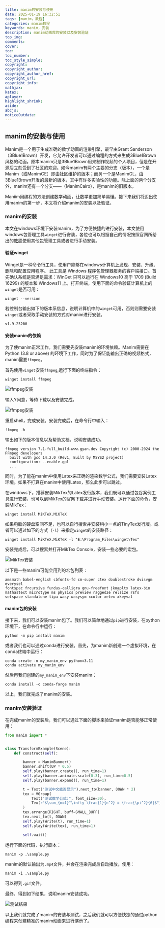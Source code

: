 ```yaml
---
title: manim的安装与使用
date: 2025-01-19 16:32:51
tags: [manim，教程]
categories: manim教程
keywords: manim，安装
description: manim动画库的安装以及安装验证
top_img:
comments:
cover:
toc:
toc_number:
toc_style_simple:
copyright:
copyright_author:
copyright_author_href:
copyright_url:
copyright_info:
mathjax:
katex:
aplayer:
highlight_shrink:
aside:
abcjs:
noticeOutdate:
---
```

## manim的安装与使用

Manim是一个用于生成准确的数学动画的渲染引擎，最早由Grant Sanderson（3Blue1Brown）开发，它允许开发者可以通过编程的方式来生成3Blue1Brown风格的动画。原本manim只是3Blue1Brown用来制作视频的个人项目，但是在开源后立刻受到了社区的欢迎。如今manim有两个主要的分支（版本），一个是Manim（或ManimCE）即由社区维护的版本；而另一个是ManimGL，由3Blue1Brown开发的最新的版本，其中有许多实验性的功能。除上面的两个分支外，manim还有一个分支——（ManimCairo），是manim的旧版本。

Maniim用编程的方法创建数学动画，让数学更加简单易懂。接下来我们将迈出使用manim的第一步，本文将介绍manim的安装以及验证。

### manim的安装

本文在windows环境下安装manim，为了方便快捷的进行安装，本文使用windows包管理工具`winget`进行安装，各位也可以根据自己的情况按照官网所给出的[教程]((https://docs.manim.community/en/stable/installation/windows.html#win-optional-dependencies))使用其他包管理工具或者进行手动安装。

#### 验证winget

Winget是一种命令行工具，使用户能够在windows计算机上发现、安装、升级、删除和配置应用程序。 此工具是 Windows 程序包管理器服务的客户端接口。首先确认系统是否满足需求：WinGet 只可以运行在 Windows10 高于 1709 (Build 16299) 的版本和 Windows11 上。打开终端，使用下面的命令验证计算机上的`winget`是否可用：

```
winget --version
```

若控制台输出如下的版本系信息，说明计算机中的`winget`可用，否则则需要安装`winget`或者采取手动安装的方式对manim进行安装。

```
v1.9.25200
```

#### 安装manim的依赖

为了使manim正常工作，我们需要先安装manim的环境依赖。Manim需要在Python (3.8 or above) 的环境下工作，同时为了保证能输出正确的视频格式，manim需要`ffmpeg`。

首先使用`winget`安装`ffmpeg`,运行下面的终端指令：

```
winget install ffmpeg
```

![ffmpeg安装](ffmpeg安装步骤.png)

输入Y同意，等待下载以及安装完成。

![ffmpeg安装](安装步骤1.png)

重启shell，完成安装。安装完成后，在命令行中输入：

```
ffmpeg -h
```
输出如下的版本信息以及帮助文档，说明安装成功。

```
ffmpeg version 7.1-full_build-www.gyan.dev Copyright (c) 2000-2024 the FFmpeg developers
  built with gcc 14.2.0 (Rev1, Built by MSYS2 project)
  configuration: --enable-gpl 
  ...
```

同时，为了能在manim中使用Latex来正确的渲染数学公式，我们需要安装Latex环境。如果不打算在manim中使用Latex，那么此步可以跳过。

在windows下，推荐安装MikTex的Latex发行版本，我们既可以通过包谷案例工具进行安装，也可以到MikTex的官网下载并进行手动安装。运行下面的命令，安装MikTex：

```
winget install MiKTeX.MiKTeX
```

如果电脑的硬盘空间不足，也可以自行搜索并安装稍小一点的TinyTex发行版。或者可以通过如下的方式（`-l`）来指定`winget`的安装路径：

```
winget install MiKTeX.MiKTeX -l "E:\Program_Files\winget\Tex"
```

安装完成后，可以搜索并打开MikTex Console，安装一些必要的宏包。

![MikTex安装](MikTex安装.png)

以下是一些manim可能会用到的宏包列表：

```
amsmath babel-english cbfonts-fd cm-super ctex doublestroke dvisvgm everysel
fontspec frcursive fundus-calligra gnu-freefont jknapltx latex-bin
mathastext microtype ms physics preview ragged2e relsize rsfs
setspace standalone tipa wasy wasysym xcolor xetex xkeyval
```

#### manim包的安装

接下来，我们可以安装manim包了。我们可以简单地通过`pip`进行安装，在python环境下，在命令行中运行：

```
python -m pip install manim
```

或者我们也可以通过conda进行安装。首先，为manim新创建一个虚拟环境，在conda终端中运行：

```
conda create -n my_manim_env python=3.11
conda activate my_manim_env
```

然后再我们创建的`my_manim_env`下安装manim：

```
conda install -c conda-forge manim
```

以上，我们就完成了manim的安装。

### manim安装验证

在完成manim的安装后，我们可以通过下面的脚本来验证manim是否能够正常使用：

```python
from manim import *


class TransformExample(Scene):
    def construct(self):

        banner = ManimBanner()
        banner.shift(UP * 0.5)
        self.play(banner.create(), run_time=1)
        self.play(banner.animate.scale(0.3), run_time=0.5)
        self.play(banner.expand(), run_time=1)

        t = Text("测试中文能否显示").next_to(banner, DOWN * 2)
        tex = VGroup(
            Text("测试数学公式:", font_size=30),
            Tex(r"$\sum_{n=1}^\infty \frac{1}{n^2} = \frac{\pi^2}{6}$"),
        )
        tex.arrange(RIGHT, buff=SMALL_BUFF)
        tex.next_to(t, DOWN)
        self.play(Write(t), run_time=1)
        self.play(Write(tex), run_time=1)

        self.wait()
```

运行下面的代码，执行脚本：

```
manim -p .\sample.py
```

manim的默认输出为`.mp4`文件，并会在渲染完成后自动播放，使用：
```
manim -i .\sample.py 
```
可以得到`.gif`文件。

最终，得到如下结果，说明manim安装成功。

![测试结果](测试结果.gif)


以上我们就完成了manim的安装与测试，之后我们就可以方便快捷的通过python编程来创建精准的manim动画来进行演示了。


